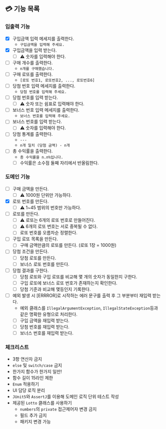 ## 💳 기능 목록

### 입출력 기능

- [x] 구입금액 입력 메세지를 출력한다.
    - `구입금액을 입력해 주세요.`
- [x] 구입금액을 입력 받는다.
    - [ ] ⚠️ 숫자를 입력해야 한다.
- [ ] 구매 개수를 출력한다.
    - `n개를 구매했습니다.`
- [ ] 구매 로또를 출력한다.
    - `[로또 번호1, 로또번호2, ..., 로또번호6]`
- [ ] 당첨 번호 입력 메세지를 출력한다.
    - `당첨 번호를 입력해 주세요.`
- [ ] 당첨 번호를 입력 받는다.
    - [ ] ⚠️ 숫자 또는 쉼표로 입력해야 한다.
- [ ] 보너스 번호 입력 메세지를 출력한다.
    - `보너스 번호를 입력해 주세요.`
- [ ] 보너스 번호를 입력 받는다.
    - [ ] ⚠️ 숫자를 입력해야 한다.
- [ ] 당첨 통계를 출력한다.
    - `---`
    - `n개 일치 (당첨 금액) - n개`
- [ ] 총 수익률을 출력한다.
    - `총 수익률을 n.n%입니다.`
    - [ ] 수익률은 소수점 둘째 자리에서 반올림한다.

### 도메인 기능

- [ ] 구매 금액을 만든다.
    - [ ] ⚠️ 1000원 단위만 가능하다.
- [x] 로또 번호를 만든다.
    - [ ] ⚠️ 1~45 범위의 번호만 가능하다.
- [ ] 로또를 만든다.
    - [ ] ⚠️ 로또는 6개의 로또 번호로 만들어진다.
    - [ ] ⚠️ 6개의 로또 번호는 서로 중복될 수 없다.
    - [ ] 로또 번호를 오름차순 정렬한다.
- [ ] 구입 로또 목록을 만든다.
    - [ ] 구매 금액만큼의 로또를 만든다. (로또 1장 = 1000원)
- [ ] 당첨 조건을 만든다.
    - [ ] 당첨 로또를 만든다.
    - [ ] 보너스 로또 번호를 만든다.
- [ ] 당첨 결과를 구한다.
    - [ ] 당첨 로또와 구입 로또를 비교해 몇 개의 숫자가 동일한지 구한다.
    - [ ] 구입 로또에 보너스 로또 번호가 존재하는지 확인한다.
    - [ ] 당첨 기준과 비교해 몇등인지 기록한다.
- [ ] 예외 발생 시 [ERRROR]로 시작하는 에러 문구를 출력 후 그 부분부터 재입력 받는다.
    - 예외 클래스를 `IllegalArgumentException`, `IllegalStateException`등과 같은 명확한 유형으로 처리한다.
    - [ ] 구입 금액을 재입력 받는다.
    - [ ] 당첨 번호를 재입력 받는다.
    - [ ] 보너스 번호를 재입력 받는다.

### 체크리스트

- 3항 연산자 금지
- `else` 및 `switch/case` 금지
- 한가지 함수가 한가지 일만!
- 함수 길이 15라인 제한
- `Enum` 적용하기
- UI 담당 로직 분리
- `JUnit5`와 `AssertJ`를 이용해 도메인 로직 단위 테스트 작성
- 제공된 `Lotto` 클래스를 사용하기
    - `numbers`의 `private` 접근제어자 변경 금지
    - 필드 추가 금지
    - 패키지 변경 가능
